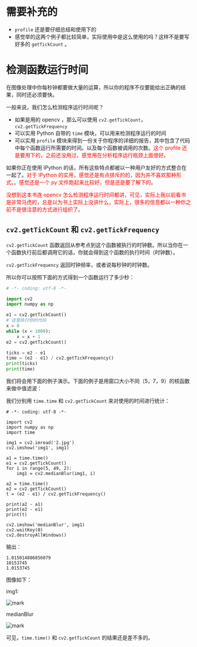 # 需要补充的

- `profile` 还是要仔细总结和使用下的
- 感觉举的这两个例子都比较简单，实际使用中是这么使用的吗？这样不是要写好多的 `getTickCount` 。

# 检测函数运行时间

在图像处理中你每秒钟都要做大量的运算，所以你的程序不仅要能给出正确的结果，同时还必须要快。

一般来说，我们怎么检测程序运行时间呢？

- 如果是用的 opencv ，那么可以使用 `cv2.getTickCount`，`cv2.getTickFrequency`
- 可以实用 Python 自带的 `time` 模块，可以用来检测程序运行的时间
- 可以实用 `profile` 模块来得到一份关于你程序的详细的报告，其中包含了代码中每个函数运行所需要的时间。以及每个函数被调用的次数。<span style="color:red;">这个 profile 还是要用下的，之前还没用过，感觉用在分析程序运行瓶颈上面很好。</span>


如果你正在使用 IPython 的话，所有这些特点都被以一种用户友好的方式整合在一起了。<span style="color:red;">对于 IPython 的实用，感觉还是有点排斥的的，因为并不喜欢那种形式。。感觉还是一个 py 文件跑起来比较好，但是还是要了解下的。</span>

<span style="color:red;">没想到这本书连 opencv 怎么检测程序运行时间都讲，可见，实际上我以前看书是非常马虎的，总是以为书上实际上没讲什么，实际上，很多的信息都以一种你之前不是很注意的方式进行组织了。</span>


## `cv2.getTickCount` 和 `cv2.getTickFrequency`

`cv2.getTickCount` 函数返回从参考点到这个函数被执行的时钟数。所以当你在一个函数执行前后都调用它的话，你就会得到这个函数的执行时间（时钟数）。

`cv2.getTickFrequency` 返回时钟频率，或者说每秒钟的时钟数。

所以你可以按照下面的方式得到一个函数运行了多少秒：

```python
# -*- coding: utf-8 -*-

import cv2
import numpy as np

e1 = cv2.getTickCount()
# 这里执行你的代码
x = 0
while (x < 1000):
    x = x + 1
e2 = cv2.getTickCount()

ticks = e2 - e1
time = (e2 - e1) / cv2.getTickFrequency()
print(ticks)
print(time)
```

我们将会用下面的例子演示。下面的例子是用窗口大小不同（5，7，9）的核函数来做中值滤波：

我们分别用 `time.time` 和 `cv2.getTickCount` 来对使用的时间进行统计：

```
# -*- coding: utf-8 -*-

import cv2
import numpy as np
import time

img1 = cv2.imread('2.jpg')
cv2.imshow('img1', img1)

a1 = time.time()
e1 = cv2.getTickCount()
for i in range(5, 49, 2):
    img1 = cv2.medianBlur(img1, i)

a2 = time.time()
e2 = cv2.getTickCount()
t = (e2 - e1) / cv2.getTickFrequency()

print(a2 - a1)
print(e2 - e1)
print(t)

cv2.imshow('medianBlur', img1)
cv2.waitKey(0)
cv2.destroyAllWindows()
```

输出：

```
1.015014886856079
10153745
1.0153745
```

图像如下：

img1:

![mark](http://pacdb2bfr.bkt.clouddn.com/blog/image/181027/jga4kefmeE.png?imageslim)

medianBlur

![mark](http://pacdb2bfr.bkt.clouddn.com/blog/image/181027/F0D1bIlGki.png?imageslim)


可见，`time.time()` 和 `cv2.getTickCount` 的结果还是差不多的。
